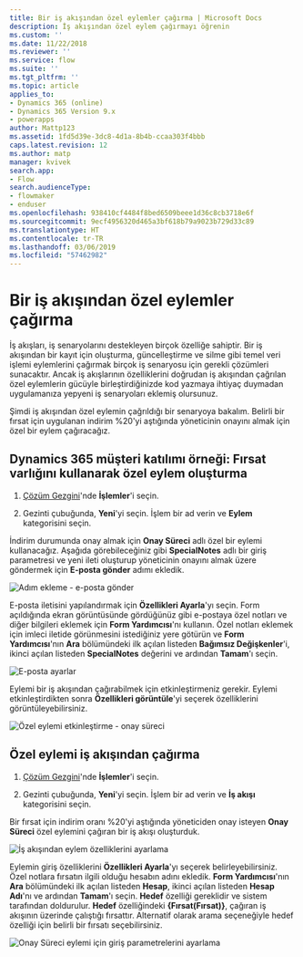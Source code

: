 ```yaml
---
title: Bir iş akışından özel eylemler çağırma | Microsoft Docs
description: İş akışından özel eylem çağırmayı öğrenin
ms.custom: ''
ms.date: 11/22/2018
ms.reviewer: ''
ms.service: flow
ms.suite: ''
ms.tgt_pltfrm: ''
ms.topic: article
applies_to:
- Dynamics 365 (online)
- Dynamics 365 Version 9.x
- powerapps
author: Mattp123
ms.assetid: 1fd5d39e-3dc8-4d1a-8b4b-ccaa303f4bbb
caps.latest.revision: 12
ms.author: matp
manager: kvivek
search.app:
- Flow
search.audienceType:
- flowmaker
- enduser
ms.openlocfilehash: 938410cf4484f8bed6509beee1d36c8cb3718e6f
ms.sourcegitcommit: 9ecf4956320d465a3bf618b79a9023b729d33c89
ms.translationtype: HT
ms.contentlocale: tr-TR
ms.lasthandoff: 03/06/2019
ms.locfileid: "57462982"
---
```

# <a name="invoke-custom-actions-from-a-workflow"></a>Bir iş akışından özel eylemler çağırma

İş akışları, iş senaryolarını destekleyen birçok özelliğe sahiptir. Bir iş akışından bir kayıt için oluşturma, güncelleştirme ve silme gibi temel veri işlemi eylemlerini çağırmak birçok iş senaryosu için gerekli çözümleri sunacaktır. Ancak iş akışlarının özelliklerini doğrudan iş akışından çağrılan özel eylemlerin gücüyle birleştirdiğinizde kod yazmaya ihtiyaç duymadan uygulamanıza yepyeni iş senaryoları eklemiş olursunuz.  
  
 Şimdi iş akışından özel eylemin çağrıldığı bir senaryoya bakalım. Belirli bir fırsat için uygulanan indirim %20'yi aştığında yöneticinin onayını almak için özel bir eylem çağıracağız.  
  
<a name="action"></a>   
## <a name="dynamics-365-customer-engagement-example-create-a-custom-action-using-the-opportunity-entity"></a>Dynamics 365 müşteri katılımı örneği: Fırsat varlığını kullanarak özel eylem oluşturma
  
1. [Çözüm Gezgini](/powerapps/maker/model-driven-apps/advanced-navigation#solution-explorer)'nde **İşlemler**'i seçin.  
  
2.  Gezinti çubuğunda, **Yeni**'yi seçin. İşlem bir ad verin ve **Eylem** kategorisini seçin.  
  
 İndirim durumunda onay almak için **Onay Süreci** adlı özel bir eylemi kullanacağız. Aşağıda görebileceğiniz gibi **SpecialNotes** adlı bir giriş parametresi ve yeni ileti oluşturup yöneticinin onayını almak üzere göndermek için **E-posta gönder** adımı ekledik.  
  
 ![Adım ekleme - e-posta gönder](media/enable-custom-action-approval-proces-sadd-email.png "Adım ekleme - e-posta gönder")  
  
 E-posta iletisini yapılandırmak için **Özellikleri Ayarla**'yı seçin. Form açıldığında ekran görüntüsünde gördüğünüz gibi e-postaya özel notları ve diğer bilgileri eklemek için **Form Yardımcısı**'nı kullanın. Özel notları eklemek için imleci iletide görünmesini istediğiniz yere götürün ve **Form Yardımcısı**'nın **Ara** bölümündeki ilk açılan listeden **Bağımsız Değişkenler**'i, ikinci açılan listeden **SpecialNotes** değerini ve ardından **Tamam**'ı seçin.  
  
 ![E-posta ayarlar](media/enable-custom-action-approval-process-setup-email.png "E-posta ayarları")  
  
 Eylemi bir iş akışından çağırabilmek için etkinleştirmeniz gerekir. Eylemi etkinleştirdikten sonra **Özellikleri görüntüle**'yi seçerek özelliklerini görüntüleyebilirsiniz.  
  
 ![Özel eylemi etkinleştirme - onay süreci](media/enable-custom-action-approval-process-activate-action.png "Özel eylemi etkinleştirme - onay süreci")  
  
<a name="workflow"></a>   
## <a name="invoke-a-custom-action-from-a-workflow"></a>Özel eylemi iş akışından çağırma  
  
1. [Çözüm Gezgini](/powerapps/maker/model-driven-apps/advanced-navigation#solution-explorer)'nde **İşlemler**'i seçin.   
  
2.  Gezinti çubuğunda, **Yeni**'yi seçin. İşlem bir ad verin ve **İş akışı** kategorisini seçin.  
  
 Bir fırsat için indirim oranı %20'yi aştığında yöneticiden onay isteyen **Onay Süreci** özel eylemini çağıran bir iş akışı oluşturduk.  
  
 ![İş akışından eylem özelliklerini ayarlama](media/enable-custom-action-from-workflow.png "İş akışından eylem özelliklerini ayarlama")  
  
 Eylemin giriş özelliklerini **Özellikleri Ayarla**'yı seçerek belirleyebilirsiniz. Özel notlara fırsatın ilgili olduğu hesabın adını ekledik. **Form Yardımcısı**'nın **Ara** bölümündeki ilk açılan listeden **Hesap**, ikinci açılan listeden **Hesap Adı**'nı ve ardından **Tamam**'ı seçin. **Hedef** özelliği gereklidir ve sistem tarafından doldurulur. **Hedef** özelliğindeki **{Fırsat(Fırsat)}**, çağıran iş akışının üzerinde çalıştığı fırsattır. Alternatif olarak arama seçeneğiyle hedef özelliği için belirli bir fırsatı seçebilirsiniz.  
  
 ![Onay Süreci eylemi için giriş parametrelerini ayarlama](media/enable-customaction-workflow-set-properties.png "Onay Süreci eylemi için giriş parametrelerini ayarlama")  
  



